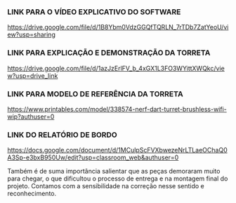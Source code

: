 ### LINK PARA O VÍDEO EXPLICATIVO DO SOFTWARE
https://drive.google.com/file/d/1B8Ybm0VdzGGQfTQRLN_7rTDb7ZatYeoU/view?usp=sharing

### LINK PARA EXPLICAÇÃO E DEMONSTRAÇÃO DA TORRETA
https://drive.google.com/file/d/1azJzErlFV_b_4xGX1L3FO3WYittXWQkc/view?usp=drive_link

### LINK PARA MODELO DE REFERÊNCIA DA TORRETA
https://www.printables.com/model/338574-nerf-dart-turret-brushless-wifi-wip?authuser=0

### LINK DO RELATÓRIO DE BORDO
https://docs.google.com/document/d/1MCulpScFVXbwezeNrLTLaeOChaQ0A3Sp-e3bxB950Uw/edit?usp=classroom_web&authuser=0

Também é de suma importância salientar que as peças demoraram muito para chegar, o que dificultou o processo de entrega e na montagem final do projeto. Contamos com a sensibilidade na correção nesse sentido e reconhecimento.

